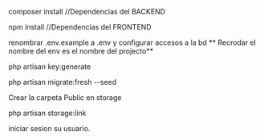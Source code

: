 composer install //Dependencias del BACKEND

npm install //Dependencias del FRONTEND

renombrar .env.example a .env y configurar accesos a la bd ** Recrodar el nombre del env es el nombre del projecto**

php artisan key:generate

php artisan migrate:fresh --seed 

Crear la carpeta Public en storage

php artisan storage:link

iniciar sesion su usuario.
